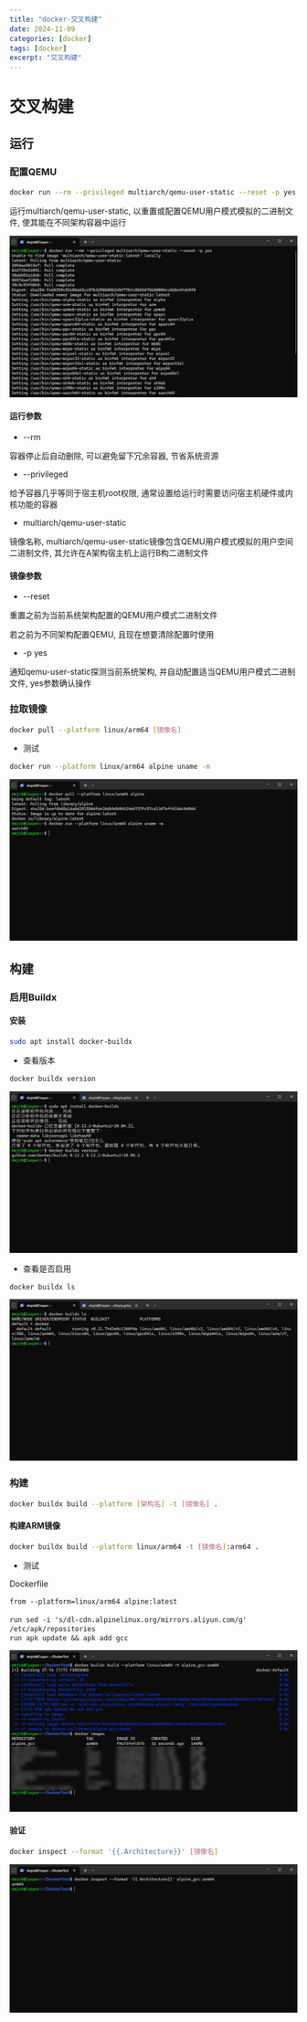 ```yaml
---
title: "docker-交叉构建"
date: 2024-11-09
categories: [docker]
tags: [docker]
excerpt: "交叉构建"
---
```


# 交叉构建

## 运行

### 配置QEMU

```sh
docker run --rm --privileged multiarch/qemu-user-static --reset -p yes
```

运行multiarch/qemu-user-static, 以重置或配置QEMU用户模式模拟的二进制文件, 使其能在不同架构容器中运行

![](/Resource/Imgur/20241109_153104.jpg)

#### 运行参数

- --rm

容器停止后自动删除, 可以避免留下冗余容器, 节省系统资源

- --privileged

给予容器几乎等同于宿主机root权限, 通常设置给运行时需要访问宿主机硬件或内核功能的容器

- multiarch/qemu-user-static

镜像名称, multiarch/qemu-user-static镜像包含QEMU用户模式模拟的用户空间二进制文件, 其允许在A架构宿主机上运行B构二进制文件

#### 镜像参数

- --reset

重置之前为当前系统架构配置的QEMU用户模式二进制文件

若之前为不同架构配置QEMU, 且现在想要清除配置时使用

- -p yes

通知qemu-user-static探测当前系统架构, 并自动配置适当QEMU用户模式二进制文件, yes参数确认操作

### 拉取镜像

```sh
docker pull --platform linux/arm64 [镜像名]
```

- 测试

```sh
docker run --platform linux/arm64 alpine uname -m
```

![](/Resource/Imgur/20241109_153630.jpg)

## 构建

### 启用Buildx

#### 安装

```sh
sudo apt install docker-buildx
```

- 查看版本

```sh
docker buildx version
```

![](/Resource/Imgur/20241111_231026.jpg)

- 查看是否启用

```sh
docker buildx ls
```

![](/Resource/Imgur/20241111_231625.jpg)

### 构建

```sh
docker buildx build --platform [架构名] -t [镜像名] .
```

#### 构建ARM镜像

```sh
docker buildx build --platform linux/arm64 -t [镜像名]:arm64 .
```

- 测试

Dockerfile

```docker
from --platform=linux/arm64 alpine:latest

run sed -i 's/dl-cdn.alpinelinux.org/mirrors.aliyun.com/g' /etc/apk/repositories
run apk update && apk add gcc
```

![](/Resource/Imgur/20241113_214415.jpg)

#### 验证

```sh
docker inspect --format '{{.Architecture}}' [镜像名]
```

![](/Resource/Imgur/20241113_215017.jpg)